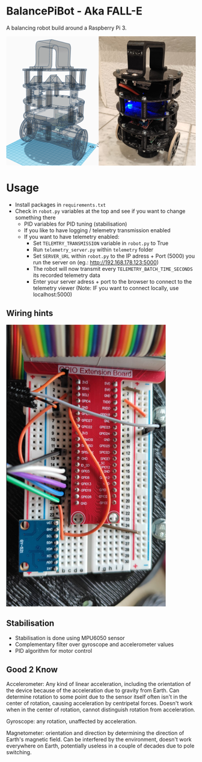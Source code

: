 # BalancePiBot - Aka FALL-E
A balancing robot build around a Raspberry Pi 3.

![BalanceBot](docs/bb.png)

# Usage

- Install packages in `requirements.txt`
- Check in `robot.py` variables at the top and see if you want to change something there
    - PID variables for PID tuning (stabilisation)
    - If you like to have logging / telemetry transmission enabled
    - If you want to have telemetry enabled:
        - Set `TELEMTRY_TRANSMISSION` variable in `robot.py` to True
        - Run `telemetry_server.py` within `telemetry` folder
        - Set `SERVER_URL` within `robot.py` to the IP adress + Port (5000) you run the server on (eg.: http://192.168.178.123:5000)
        - The robot will now transmit every `TELEMETRY_BATCH_TIME_SECONDS` its recorded telemetry data
        - Enter your server adress + port to the browser to connect to the telemetry viewer (Note: IF you want to connect locally, use localhost:5000)

## Wiring hints

![wiring](docs/wiring_hint.png)

## Stabilisation

- Stabilisation is done using MPU6050 sensor
- Complementary filter over gyroscope and accelerometer values
- PID algorithm for motor control

## Good 2 Know

Accelerometer: Any kind of linear acceleration, including the orientation of the device because of the acceleration due to gravity from Earth. Can determine rotation to some point due to the sensor itself often isn't in the center of rotation, causing acceleration by centripetal forces. Doesn't work when in the center of rotation, cannot distinguish rotation from acceleration.

Gyroscope: any rotation, unaffected by acceleration.

Magnetometer: orientation and direction by determining the direction of Earth's magnetic field. Can be interfered by the environment, doesn't work everywhere on Earth, potentially useless in a couple of decades due to pole switching.
